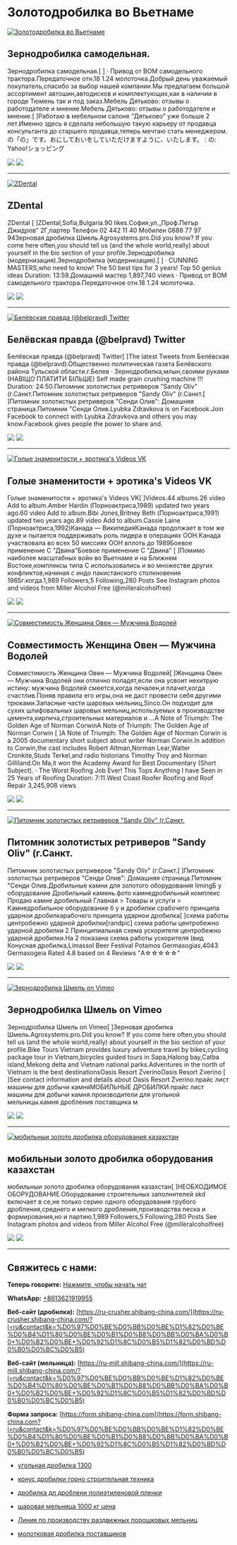 # Золотодробилка во Вьетнаме

<a href="https://swt.shibang-china.com/?l=ru&img&k=%D0%97%D0%BE%D0%BB%D0%BE%D1%82%D0%BE%D0%B4%D1%80%D0%BE%D0%B1%D0%B8%D0%BB%D0%BA%D0%B0+%D0%B2%D0%BE+%D0%92%D1%8C%D0%B5%D1%82%D0%BD%D0%B0%D0%BC%D0%B5" target="_blank">![Золотодробилка во Вьетнаме](http://static.shibang-china.com/all-800x300/1175.jpg)</a>

## Зернодробилка самодельная.
Зернодробилка самодельная.[ ]&nbsp;&#0183;&#32;Привод от ВОМ самодельного трактора.Передаточное отн.18 1.24 молоточка.Добрый день уважаемый покупатель,спасибо за выбор нашей компании.Мы предлагаем большой ассортимент автошин,автодисков и комплектующих,как в наличии в городе Тюмень так и под заказ.Мебель Дятьково: отзывы о работодателе и мнение.Мебель Дятьково: отзывы о работодателе и мнение.[ ]Работаю в мебельном салоне &quot;Дятьково&quot; уже больше 2 лет.Именно здесь я сделала небольшую такую карьеру от продавца консультанта до старшего продавца,теперь мечтаю стать менеджером.の「の」です。おにしておいをしていただけますように、いたします。 : の:  Yahoo!ショッピング


<a href="https://whatsapp.shibangsoft.com/WhatsApp.php" target="_blank" title="WhatsApp">![](http://static.shibang-china.com/icon/whatsapp.png)</a> <a href="https://swt.shibang-china.com/?l=ru&icon&k=%D0%97%D0%BE%D0%BB%D0%BE%D1%82%D0%BE%D0%B4%D1%80%D0%BE%D0%B1%D0%B8%D0%BB%D0%BA%D0%B0+%D0%B2%D0%BE+%D0%92%D1%8C%D0%B5%D1%82%D0%BD%D0%B0%D0%BC%D0%B5" target="_blank">![](http://static.shibang-china.com/icon/chat-ru.png)</a>

---

<a href="https://swt.shibang-china.com/?l=ru&img&k=%D0%97%D0%BE%D0%BB%D0%BE%D1%82%D0%BE%D0%B4%D1%80%D0%BE%D0%B1%D0%B8%D0%BB%D0%BA%D0%B0+%D0%B2%D0%BE+%D0%92%D1%8C%D0%B5%D1%82%D0%BD%D0%B0%D0%BC%D0%B5" target="_blank">![ZDental](http://static.shibang-china.com/all-800x300/549.jpg)</a>

## ZDental
ZDental [ ]ZDental,Sofia,Bulgaria.90 likes.София,ул.„Проф.Петър Джидров” 2Г,партер Телефон 02 442 11 40 Мобилен 0888 77 97 94Зерновая дробилка Шмель.Agrosystems.pro.Did you know? If you come here often,you should tell us (and the whole world,really) about yourself in the bio section of your profile.Зернодробилка (модернизация).Зернодробилка (модернизация).[ ]&nbsp;&#0183;&#32;CUNNING MASTERS,who need to know! The 50 best tips for 3 years! Top 50 genius ideas Duration: 13:59.Домашний мастер 1,897,740 views&nbsp;&#0183;&#32;Привод от ВОМ самодельного трактора.Передаточное отн.18 1.24 молоточка.


<a href="https://whatsapp.shibangsoft.com/WhatsApp.php" target="_blank" title="WhatsApp">![](http://static.shibang-china.com/icon/whatsapp.png)</a> <a href="https://swt.shibang-china.com/?l=ru&icon&k=%D0%97%D0%BE%D0%BB%D0%BE%D1%82%D0%BE%D0%B4%D1%80%D0%BE%D0%B1%D0%B8%D0%BB%D0%BA%D0%B0+%D0%B2%D0%BE+%D0%92%D1%8C%D0%B5%D1%82%D0%BD%D0%B0%D0%BC%D0%B5" target="_blank">![](http://static.shibang-china.com/icon/chat-ru.png)</a>

---

<a href="https://swt.shibang-china.com/?l=ru&img&k=%D0%97%D0%BE%D0%BB%D0%BE%D1%82%D0%BE%D0%B4%D1%80%D0%BE%D0%B1%D0%B8%D0%BB%D0%BA%D0%B0+%D0%B2%D0%BE+%D0%92%D1%8C%D0%B5%D1%82%D0%BD%D0%B0%D0%BC%D0%B5" target="_blank">![Белёвская правда (@belpravd) Twitter](http://static.shibang-china.com/all-800x300/1439.jpg)</a>

## Белёвская правда (@belpravd) Twitter
Белёвская правда (@belpravd) Twitter[ ]The latest Tweets from Белёвская правда (@belpravd).Общественно политическая газета Белёвского района Тульской области.г.Белев&nbsp;&#0183;&#32;Зернодробилка,млын,своими руками (НАВІЩО ПЛАТИТИ БІЛЬШЕ) Self made grain crushing machine !!! Duration: 24:50.Питомник золотистых ретриверов &quot;Sandy Oliv&quot; (г.Санкт.Питомник золотистых ретриверов &quot;Sandy Oliv&quot; (г.Санкт.[ ]Питомник золотистых ретриверов &quot;Сенди Олив&quot;: Домашняя страница.Питомник &quot;Сенди Олив.Lyubka Zdravkova is on Facebook.Join Facebook to connect with Lyubka Zdravkova and others you may know.Facebook gives people the power to share and.


<a href="https://whatsapp.shibangsoft.com/WhatsApp.php" target="_blank" title="WhatsApp">![](http://static.shibang-china.com/icon/whatsapp.png)</a> <a href="https://swt.shibang-china.com/?l=ru&icon&k=%D0%97%D0%BE%D0%BB%D0%BE%D1%82%D0%BE%D0%B4%D1%80%D0%BE%D0%B1%D0%B8%D0%BB%D0%BA%D0%B0+%D0%B2%D0%BE+%D0%92%D1%8C%D0%B5%D1%82%D0%BD%D0%B0%D0%BC%D0%B5" target="_blank">![](http://static.shibang-china.com/icon/chat-ru.png)</a>

---

<a href="https://swt.shibang-china.com/?l=ru&img&k=%D0%97%D0%BE%D0%BB%D0%BE%D1%82%D0%BE%D0%B4%D1%80%D0%BE%D0%B1%D0%B8%D0%BB%D0%BA%D0%B0+%D0%B2%D0%BE+%D0%92%D1%8C%D0%B5%D1%82%D0%BD%D0%B0%D0%BC%D0%B5" target="_blank">![Голые знаменитости + эротика's Videos VK](http://static.shibang-china.com/all-800x300/1131.jpg)</a>

## Голые знаменитости + эротика's Videos VK
Голые знаменитости + эротика's Videos VK[ ]Videos.44 albums.26 video Add to album.Amber Hardin (Порноактриса,1989) updated two years ago.60 video Add to album.Bibi Jones,Britney Beth (Порноактриса,1991) updated two years ago.89 video Add to album.Cassie Laine (Порноактриса,1992)Канада — ВикипедияКанада продолжает в том же духе и пытается поддерживать роль лидера в операциях ООН.Канада участвовала во всех 50 миссиях ООН вплоть до 1989Боевое применение С &quot;Двина&quot;Боевое применение С &quot;Двина&quot; [ ]Помимо наиболее масштабных войн во Вьетнаме и на Ближнем Востоке,комплексы типа С использовались и во множестве других конфликтов,начиная с индо пакистанского столкновения 1965г.когда.1,989 Followers,5 Following,280 Posts See Instagram photos and videos from Miller Alcohol Free (@milleralcoholfree)


<a href="https://whatsapp.shibangsoft.com/WhatsApp.php" target="_blank" title="WhatsApp">![](http://static.shibang-china.com/icon/whatsapp.png)</a> <a href="https://swt.shibang-china.com/?l=ru&icon&k=%D0%97%D0%BE%D0%BB%D0%BE%D1%82%D0%BE%D0%B4%D1%80%D0%BE%D0%B1%D0%B8%D0%BB%D0%BA%D0%B0+%D0%B2%D0%BE+%D0%92%D1%8C%D0%B5%D1%82%D0%BD%D0%B0%D0%BC%D0%B5" target="_blank">![](http://static.shibang-china.com/icon/chat-ru.png)</a>

---

<a href="https://swt.shibang-china.com/?l=ru&img&k=%D0%97%D0%BE%D0%BB%D0%BE%D1%82%D0%BE%D0%B4%D1%80%D0%BE%D0%B1%D0%B8%D0%BB%D0%BA%D0%B0+%D0%B2%D0%BE+%D0%92%D1%8C%D0%B5%D1%82%D0%BD%D0%B0%D0%BC%D0%B5" target="_blank">![Совместимость Женщина Овен — Мужчина Водолей](http://static.shibang-china.com/all-800x300/717.jpg)</a>

## Совместимость Женщина Овен — Мужчина Водолей
Совместимость Женщина Овен — Мужчина Водолей[ ]Женщина Овен — Мужчина Водолей они отлично поладят,если она усвоит нехитрую истину: мужчина Водолей смеется,когда печален,и плачет,когда счастлив.Поняв правила его игры,она не даст провести себя другими трюками.Запасные части шаровых мельниц,Sinco.Он подходит для сухих шлифовальных шаровых мельниц,используемых в производстве цемента,кирпича,строительных материалов и …A Note of Triumph: The Golden Age of Norman CorwinA Note of Triumph: The Golden Age of Norman Corwin [ ]A Note of Triumph: The Golden Age of Norman Corwin is a 2005 documentary short subject about writer Norman Corwin.In addition to Corwin,the cast includes Robert Altman,Norman Lear,Walter Cronkite,Studs Terkel,and radio historians Timothy Troy and Norman Gilliland.On Ma,it won the Academy Award for Best Documentary (Short Subject).&nbsp;&#0183;&#32;The Worst Roofing Job Ever! This Tops Anything I have Seen in 25 Years of Roofing Duration: 7:11.West Coast Roofer Roofing and Roof Repair 3,245,908 views


<a href="https://whatsapp.shibangsoft.com/WhatsApp.php" target="_blank" title="WhatsApp">![](http://static.shibang-china.com/icon/whatsapp.png)</a> <a href="https://swt.shibang-china.com/?l=ru&icon&k=%D0%97%D0%BE%D0%BB%D0%BE%D1%82%D0%BE%D0%B4%D1%80%D0%BE%D0%B1%D0%B8%D0%BB%D0%BA%D0%B0+%D0%B2%D0%BE+%D0%92%D1%8C%D0%B5%D1%82%D0%BD%D0%B0%D0%BC%D0%B5" target="_blank">![](http://static.shibang-china.com/icon/chat-ru.png)</a>

---

<a href="https://swt.shibang-china.com/?l=ru&img&k=%D0%97%D0%BE%D0%BB%D0%BE%D1%82%D0%BE%D0%B4%D1%80%D0%BE%D0%B1%D0%B8%D0%BB%D0%BA%D0%B0+%D0%B2%D0%BE+%D0%92%D1%8C%D0%B5%D1%82%D0%BD%D0%B0%D0%BC%D0%B5" target="_blank">![Питомник золотистых ретриверов &quot;Sandy Oliv&quot; (г.Санкт.](http://static.shibang-china.com/all-800x300/1044.jpg)</a>

## Питомник золотистых ретриверов &quot;Sandy Oliv&quot; (г.Санкт.
Питомник золотистых ретриверов &quot;Sandy Oliv&quot; (г.Санкт.[ ]Питомник золотистых ретриверов &quot;Сенди Олив&quot;: Домашняя страница.Питомник &quot;Сенди Олив.Дробильные камни для золотого оборудования limingБ у оборудование Дробильный камень.фото камнедробильный комплекс Продаю камне дробильный Главная &gt; Товары и услуги &gt; Камнедробильное оборудование б у и дробилки срабочего принципа ударнои дробилкарабочего принципа ударнои дробилка[ ]схема работы центробежно ударной дробилки[randpic] схема работы центробежно ударной дробилки 2.Принципиальная схема ускорителя центробежно ударной дробилки.На 2 показана схема работы ускорителя (вид Конусная дробилка,Limassol Beer Festival Potamos Germasogias,4043 Germasogeia Rated 4.8 based on 4 Reviews &quot;Α☆☆☆☆☆&quot;


<a href="https://whatsapp.shibangsoft.com/WhatsApp.php" target="_blank" title="WhatsApp">![](http://static.shibang-china.com/icon/whatsapp.png)</a> <a href="https://swt.shibang-china.com/?l=ru&icon&k=%D0%97%D0%BE%D0%BB%D0%BE%D1%82%D0%BE%D0%B4%D1%80%D0%BE%D0%B1%D0%B8%D0%BB%D0%BA%D0%B0+%D0%B2%D0%BE+%D0%92%D1%8C%D0%B5%D1%82%D0%BD%D0%B0%D0%BC%D0%B5" target="_blank">![](http://static.shibang-china.com/icon/chat-ru.png)</a>

---

<a href="https://swt.shibang-china.com/?l=ru&img&k=%D0%97%D0%BE%D0%BB%D0%BE%D1%82%D0%BE%D0%B4%D1%80%D0%BE%D0%B1%D0%B8%D0%BB%D0%BA%D0%B0+%D0%B2%D0%BE+%D0%92%D1%8C%D0%B5%D1%82%D0%BD%D0%B0%D0%BC%D0%B5" target="_blank">![Зернодробилка Шмель on Vimeo](http://static.shibang-china.com/all-800x300/1311.jpg)</a>

## Зернодробилка Шмель on Vimeo
Зернодробилка Шмель on Vimeo[ ]Зерновая дробилка Шмель.Agrosystems.pro.Did you know? If you come here often,you should tell us (and the whole world,really) about yourself in the bio section of your profile.Bike Tours Vietnam provides luxury adventure travel by bikes,cycling package tour in Vietnam,bicycles guided tours in Sapa,Halong bay,Catba island,Mekong delta and Vietnam national parks.Adventures in the north of Vietnam is the best destinationsOasis Resort ZverinoOasis Resort Zverino [ ]See contact information and details about Oasis Resort Zverino.прайс лист машины для добычи камняМОБИЛЬНЫЕ ДРОБИЛКИ.прайс лист машины для добычи камня.производители для угольной мельницы.камня дробления поставщика м


<a href="https://whatsapp.shibangsoft.com/WhatsApp.php" target="_blank" title="WhatsApp">![](http://static.shibang-china.com/icon/whatsapp.png)</a> <a href="https://swt.shibang-china.com/?l=ru&icon&k=%D0%97%D0%BE%D0%BB%D0%BE%D1%82%D0%BE%D0%B4%D1%80%D0%BE%D0%B1%D0%B8%D0%BB%D0%BA%D0%B0+%D0%B2%D0%BE+%D0%92%D1%8C%D0%B5%D1%82%D0%BD%D0%B0%D0%BC%D0%B5" target="_blank">![](http://static.shibang-china.com/icon/chat-ru.png)</a>

---

<a href="https://swt.shibang-china.com/?l=ru&img&k=%D0%97%D0%BE%D0%BB%D0%BE%D1%82%D0%BE%D0%B4%D1%80%D0%BE%D0%B1%D0%B8%D0%BB%D0%BA%D0%B0+%D0%B2%D0%BE+%D0%92%D1%8C%D0%B5%D1%82%D0%BD%D0%B0%D0%BC%D0%B5" target="_blank">![мобильныи золото дробилка оборудования казахстан](http://static.shibang-china.com/all-800x300/1336.jpg)</a>

## мобильныи золото дробилка оборудования казахстан
мобильныи золото дробилка оборудования казахстан[ ]НЕОБХОДИМОЕ ОБОРУДОВАНИЕ.Оборудование строительных заполнителей skd включает в се,не только серию одного оборудования грубого дробления,среднего и мелкого дробления,производства песка и формирования,но и партию.1,989 Followers,5 Following,280 Posts See Instagram photos and videos from Miller Alcohol Free (@milleralcoholfree)

<a href="https://whatsapp.shibangsoft.com/WhatsApp.php" target="_blank" title="WhatsApp">![](http://static.shibang-china.com/icon/whatsapp.png)</a> <a href="https://swt.shibang-china.com/?l=ru&icon&k=%D0%97%D0%BE%D0%BB%D0%BE%D1%82%D0%BE%D0%B4%D1%80%D0%BE%D0%B1%D0%B8%D0%BB%D0%BA%D0%B0+%D0%B2%D0%BE+%D0%92%D1%8C%D0%B5%D1%82%D0%BD%D0%B0%D0%BC%D0%B5" target="_blank">![](http://static.shibang-china.com/icon/chat-ru.png)</a>

---
## Свяжитесь с нами:

**Теперь говорите:** [Нажмите, чтобы начать чат](https://swt.shibang-china.com?l=ru&contact&k=%D0%97%D0%BE%D0%BB%D0%BE%D1%82%D0%BE%D0%B4%D1%80%D0%BE%D0%B1%D0%B8%D0%BB%D0%BA%D0%B0+%D0%B2%D0%BE+%D0%92%D1%8C%D0%B5%D1%82%D0%BD%D0%B0%D0%BC%D0%B5)

**WhatsApp:**  [+8613621919955](https://whatsapp.shibangsoft.com/WhatsApp.php)

**Веб-сайт (дробилка):** [https://ru-crusher.shibang-china.com/](https://ru-crusher.shibang-china.com/?l=ru&contact&k=%D0%97%D0%BE%D0%BB%D0%BE%D1%82%D0%BE%D0%B4%D1%80%D0%BE%D0%B1%D0%B8%D0%BB%D0%BA%D0%B0+%D0%B2%D0%BE+%D0%92%D1%8C%D0%B5%D1%82%D0%BD%D0%B0%D0%BC%D0%B5)

**Веб-сайт (мельница):** [https://ru-mill.shibang-china.com/](https://ru-mill.shibang-china.com/?l=ru&contact&k=%D0%97%D0%BE%D0%BB%D0%BE%D1%82%D0%BE%D0%B4%D1%80%D0%BE%D0%B1%D0%B8%D0%BB%D0%BA%D0%B0+%D0%B2%D0%BE+%D0%92%D1%8C%D0%B5%D1%82%D0%BD%D0%B0%D0%BC%D0%B5)

**Форма запроса:** [https://form.shibang-china.com](https://form.shibang-china.com?l=ru&contact&k=%D0%97%D0%BE%D0%BB%D0%BE%D1%82%D0%BE%D0%B4%D1%80%D0%BE%D0%B1%D0%B8%D0%BB%D0%BA%D0%B0+%D0%B2%D0%BE+%D0%92%D1%8C%D0%B5%D1%82%D0%BD%D0%B0%D0%BC%D0%B5)

* [угольная дробилка 1300](../106/%D1%83%D0%B3%D0%BE%D0%BB%D1%8C%D0%BD%D0%B0%D1%8F%20%D0%B4%D1%80%D0%BE%D0%B1%D0%B8%D0%BB%D0%BA%D0%B0%201300.md)

* [конус дробилки горно строительная техника](../115/%D0%BA%D0%BE%D0%BD%D1%83%D1%81%20%D0%B4%D1%80%D0%BE%D0%B1%D0%B8%D0%BB%D0%BA%D0%B8%20%D0%B3%D0%BE%D1%80%D0%BD%D0%BE%20%D1%81%D1%82%D1%80%D0%BE%D0%B8%D1%82%D0%B5%D0%BB%D1%8C%D0%BD%D0%B0%D1%8F%20%D1%82%D0%B5%D1%85%D0%BD%D0%B8%D0%BA%D0%B0.md)

* [дробилка дл дроблени полиэтиленовой пленки](../108/%D0%B4%D1%80%D0%BE%D0%B1%D0%B8%D0%BB%D0%BA%D0%B0%20%D0%B4%D0%BB%20%D0%B4%D1%80%D0%BE%D0%B1%D0%BB%D0%B5%D0%BD%D0%B8%20%D0%BF%D0%BE%D0%BB%D0%B8%D1%8D%D1%82%D0%B8%D0%BB%D0%B5%D0%BD%D0%BE%D0%B2%D0%BE%D0%B9%20%D0%BF%D0%BB%D0%B5%D0%BD%D0%BA%D0%B8.md)

* [шаровая мельница 1000 кг цена](../106/%D1%88%D0%B0%D1%80%D0%BE%D0%B2%D0%B0%D1%8F%20%D0%BC%D0%B5%D0%BB%D1%8C%D0%BD%D0%B8%D1%86%D0%B0%201000%20%D0%BA%D0%B3%20%D1%86%D0%B5%D0%BD%D0%B0.md)

* [Линия по производству раздвижных порошковых мельниц](../120/%D0%9B%D0%B8%D0%BD%D0%B8%D1%8F%20%D0%BF%D0%BE%20%D0%BF%D1%80%D0%BE%D0%B8%D0%B7%D0%B2%D0%BE%D0%B4%D1%81%D1%82%D0%B2%D1%83%20%D1%80%D0%B0%D0%B7%D0%B4%D0%B2%D0%B8%D0%B6%D0%BD%D1%8B%D1%85%20%D0%BF%D0%BE%D1%80%D0%BE%D1%88%D0%BA%D0%BE%D0%B2%D1%8B%D1%85%20%D0%BC%D0%B5%D0%BB%D1%8C%D0%BD%D0%B8%D1%86.md)

* [молотковая дробилка поставщиков](../117/%D0%BC%D0%BE%D0%BB%D0%BE%D1%82%D0%BA%D0%BE%D0%B2%D0%B0%D1%8F%20%D0%B4%D1%80%D0%BE%D0%B1%D0%B8%D0%BB%D0%BA%D0%B0%20%D0%BF%D0%BE%D1%81%D1%82%D0%B0%D0%B2%D1%89%D0%B8%D0%BA%D0%BE%D0%B2.md)